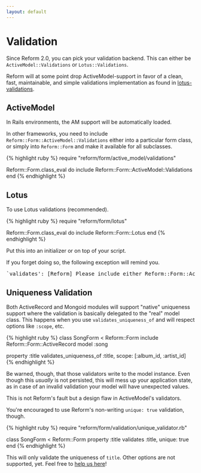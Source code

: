 ```yaml
---
layout: default
---
```


# Validation

Since Reform 2.0, you can pick your validation backend. This can either be `ActiveModel::Validations` or `Lotus::Validations`.

Reform will at some point drop ActiveModel-support in favor of a clean, fast, maintainable, and simple validations implementation as found in [lotus-validations](https://github.com/lotus/lotus-validations).


## ActiveModel

In Rails environments, the AM support will be automatically loaded.

In other frameworks, you need to include `Reform::Form::ActiveModel::Validations` either into a particular form class, or simply into `Reform::Form` and make it available for all subclasses.

{% highlight ruby %}
require "reform/form/active_model/validations"

Reform::Form.class_eval do
  include Reform::Form::ActiveModel::Validations
end
{% endhighlight %}


## Lotus

To use Lotus validations (recommended).

{% highlight ruby %}
require "reform/form/lotus"

Reform::Form.class_eval do
  include Reform::Form::Lotus
end
{% endhighlight %}

Put this into an initializer or on top of your script.

If you forget doing so, the following exception will remind you.

<pre>
`validates': [Reform] Please include either Reform::Form::ActiveModel::Validations or Reform::Form::Lotus in your form class. (RuntimeError)
</pre>

## Uniqueness Validation

Both ActiveRecord and Mongoid modules will support "native" uniqueness support where the validation is basically delegated to the "real" model class. This happens when you use `validates_uniqueness_of` and will respect options like `:scope`, etc.

{% highlight ruby %}
class SongForm < Reform::Form
  include Reform::Form::ActiveRecord
  model :song

  property :title
  validates_uniqueness_of :title, scope: [:album_id, :artist_id]
{% endhighlight %}

Be warned, though, that those validators write to the model instance. Even though this _usually_ is not persisted, this will mess up your application state, as in case of an invalid validation your model will have unexpected values.

This is not Reform's fault but a design flaw in ActiveModel's validators.

You're encouraged to use Reform's non-writing `unique: true` validation, though.

{% highlight ruby %}
require "reform/form/validation/unique_validator.rb"

class SongForm < Reform::Form
  property :title
  validates :title, unique: true
end
{% endhighlight %}

This will only validate the uniqueness of `title`. Other options are not supported, yet. Feel free to [help us here](https://github.com/apotonick/reform/blob/master/lib/reform/form/validation/unique_validator.rb)!